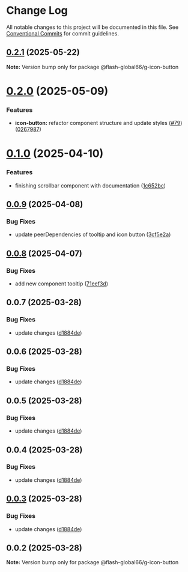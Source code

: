 # Change Log

All notable changes to this project will be documented in this file.
See [Conventional Commits](https://conventionalcommits.org) for commit guidelines.

## [0.2.1](https://github.com/Flash-Global66/global-design-system/compare/@flash-global66/g-icon-button@0.2.0...@flash-global66/g-icon-button@0.2.1) (2025-05-22)

**Note:** Version bump only for package @flash-global66/g-icon-button





# [0.2.0](https://github.com/Flash-Global66/global-design-system/compare/@flash-global66/g-icon-button@0.1.0...@flash-global66/g-icon-button@0.2.0) (2025-05-09)


### Features

* **icon-button:** refactor component structure and update styles ([#79](https://github.com/Flash-Global66/global-design-system/issues/79)) ([0267987](https://github.com/Flash-Global66/global-design-system/commit/0267987f5405fe373a9e64a0c14761548bce81ec))





# [0.1.0](https://github.com/Flash-Global66/global-design-system/compare/@flash-global66/g-icon-button@0.0.9...@flash-global66/g-icon-button@0.1.0) (2025-04-10)


### Features

* finishing scrollbar component with documentation ([1c652bc](https://github.com/Flash-Global66/global-design-system/commit/1c652bc4d40204a832e66caf41bd64beaca02105))





## [0.0.9](https://github.com/Flash-Global66/global-design-system/compare/@flash-global66/g-icon-button@0.0.8...@flash-global66/g-icon-button@0.0.9) (2025-04-08)


### Bug Fixes

* update peerDependencies of tooltip and icon button ([3cf5e2a](https://github.com/Flash-Global66/global-design-system/commit/3cf5e2aecb498daea18bceeddc059186a972a4f5))





## [0.0.8](https://github.com/Flash-Global66/global-design-system/compare/@flash-global66/g-icon-button@0.0.7...@flash-global66/g-icon-button@0.0.8) (2025-04-07)


### Bug Fixes

* add new component tooltip ([71eef3d](https://github.com/Flash-Global66/global-design-system/commit/71eef3d44a7de1a2c52f8e6baddbdf9c8f189d2b))





## 0.0.7 (2025-03-28)


### Bug Fixes

* update changes ([d1884de](https://github.com/Flash-Global66/global-design-system/commit/d1884de11e4e9522c2d6912d932122a75aabf9e7))





## 0.0.6 (2025-03-28)


### Bug Fixes

* update changes ([d1884de](https://github.com/Flash-Global66/global-design-system/commit/d1884de11e4e9522c2d6912d932122a75aabf9e7))





## 0.0.5 (2025-03-28)


### Bug Fixes

* update changes ([d1884de](https://github.com/Flash-Global66/global-design-system/commit/d1884de11e4e9522c2d6912d932122a75aabf9e7))





## 0.0.4 (2025-03-28)


### Bug Fixes

* update changes ([d1884de](https://github.com/Flash-Global66/global-design-system/commit/d1884de11e4e9522c2d6912d932122a75aabf9e7))





## [0.0.3](https://github.com/Flash-Global66/global-design-system/compare/@flash-global66/g-icon-button@0.0.2...@flash-global66/g-icon-button@0.0.3) (2025-03-28)


### Bug Fixes

* update changes ([d1884de](https://github.com/Flash-Global66/global-design-system/commit/d1884de11e4e9522c2d6912d932122a75aabf9e7))





## 0.0.2 (2025-03-28)

**Note:** Version bump only for package @flash-global66/g-icon-button
